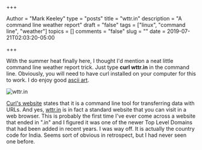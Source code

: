+++

Author = "Mark Keeley"
type = "posts"
title = "wttr.in"
description = "A command line weather report"
draft = "false"
tags = ["linux", "command line", "weather"]
topics = []
comments = "false"
slug = ""
date = 2019-07-21T02:03:20-05:00

+++

With the summer heat finally here, I thought I'd mention a neat little command line weather report trick. Just type **curl wttr.in** in the command line. Obviously, you will need to have curl installed on your computer for this to work. I do enjoy good [ascii art](https://en.wikipedia.org/wiki/ASCII_art).

![wttr.in](/media/img/wttr.in.png "wttr.in weather report")

[Curl's website](https://curl.haxx.se/) states that it is a command line tool for transferring data with URLs. And yes, [wttr.in](https://wttr.in) is in fact a standard website that you can visit in a web browser. This is probably the first time I've ever come across a website that ended in ".in" and I figured it was one of the newer Top Level Domains that had been added in recent years. I was way off. It is actually the country code for India. Seems sort of obvious in retrospect, but I had never seen one before.

<!--more-->
